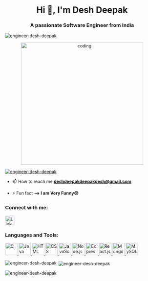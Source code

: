 <h1 align="center">Hi 👋, I'm Desh Deepak</h1>
<h3 align="center" >A passionate Software Engineer from India</h3>
<p align="left"> <img src="https://komarev.com/ghpvc/?username=engineer-desh-deepak&label=Profile%20views&color=0e75b6&style=flat" alt="engineer-desh-deepak" /> </p>
<p align="center"><img  alt="coding" width="400" src="https://user-images.githubusercontent.com/55389276/140866485-8fb1c876-9a8f-4d6a-98dc-08c4981eaf70.gif"> </p>


<p align="left"> <a href="https://github.com/ryo-ma/github-profile-trophy"><img src="https://github-profile-trophy.vercel.app/?username=engineer-desh-deepak" alt="engineer-desh-deepak" /></a> </p>

- 📫 How to reach me **deshdeepakdeepakdesh@gmail.com**

- ⚡ Fun fact **--> I am Very Funny😢**

<h3 align="left">Connect with me:</h3>

<p align="left">
  
<a href="https://www.linkedin.com/in/er-desh-deepak/" target="_blank">
  <img align="center" src="https://img.icons8.com/color/48/000000/linkedin.png" alt="LinkedIn" height="30" width="30" />
</a>

</p>
<h3 align="left">Languages and Tools:</h3>
<p align="left">
  <a href="https://www.cprogramming.com/" target="_blank" rel="noreferrer">
    <img src="https://img.icons8.com/color/48/000000/c-programming.png" alt="C" height="40" width="40"/>
  </a>
   <a href="https://www.java.com/" target="_blank" rel="noreferrer">
    <img src="https://img.icons8.com/color/48/000000/java-coffee-cup-logo.png" alt="Java" height="40" width="40"/>
  </a>
  <a href="https://www.w3schools.com/html/" target="_blank" rel="noreferrer">
    <img src="https://img.icons8.com/color/48/000000/html-5.png" alt="HTML" height="40" width="40"/>
  </a>
  <a href="https://www.w3schools.com/css/" target="_blank" rel="noreferrer">
    <img src="https://img.icons8.com/color/48/000000/css3.png" alt="CSS" height="40" width="40"/>
  </a>
  <a href="https://developer.mozilla.org/en-US/docs/Web/JavaScript" target="_blank" rel="noreferrer">
    <img src="https://img.icons8.com/color/48/000000/javascript.png" alt="JavaScript" height="40" width="40"/>
  </a>
  <a href="https://nodejs.org/" target="_blank" rel="noreferrer">
    <img src="https://img.icons8.com/color/48/000000/nodejs.png" alt="Node.js" height="40" width="40"/>
  </a>
  <a href="https://expressjs.com/" target="_blank" rel="noreferrer">
    <img src="https://img.icons8.com/color/48/000000/express.png" alt="Express.js" height="40" width="40"/>
  </a>
  <a href="https://reactjs.org/" target="_blank" rel="noreferrer">
    <img src="https://img.icons8.com/color/48/000000/react-native.png" alt="React.js" height="40" width="40"/>
  </a>
  <a href="https://www.mongodb.com/" target="_blank" rel="noreferrer">
    <img src="https://img.icons8.com/color/48/000000/mongodb.png" alt="MongoDB" height="40" width="40"/>
  </a>
  <a href="https://www.mysql.com/" target="_blank" rel="noreferrer">
    <img src="https://img.icons8.com/color/48/000000/mysql.png" alt="MySQL" height="40" width="40"/>
  </a>
</p>

<p><img align="left" src="https://github-readme-stats.vercel.app/api/top-langs?username=engineer-desh-deepak&show_icons=true&locale=en&layout=compact" alt="engineer-desh-deepak" /></p>

<p>&nbsp;<img align="center" src="https://github-readme-stats.vercel.app/api?username=engineer-desh-deepak&show_icons=true&locale=en" alt="engineer-desh-deepak" /></p>

<p><img align="center" src="https://github-readme-streak-stats.herokuapp.com/?user=engineer-desh-deepak&" alt="engineer-desh-deepak" /></p>
